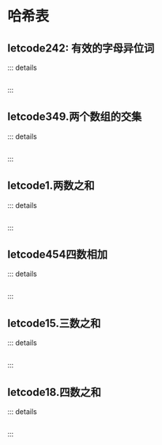 # 哈希表

## letcode242: 有效的字母异位词

::: details

```js

```

:::

## letcode349.两个数组的交集

::: details

```js

```

:::

## letcode1.两数之和

::: details

```js

```

:::

## letcode454四数相加

::: details

```js

```

:::

## letcode15.三数之和

::: details

```js

```

:::

## letcode18.四数之和

::: details

```js

```

:::